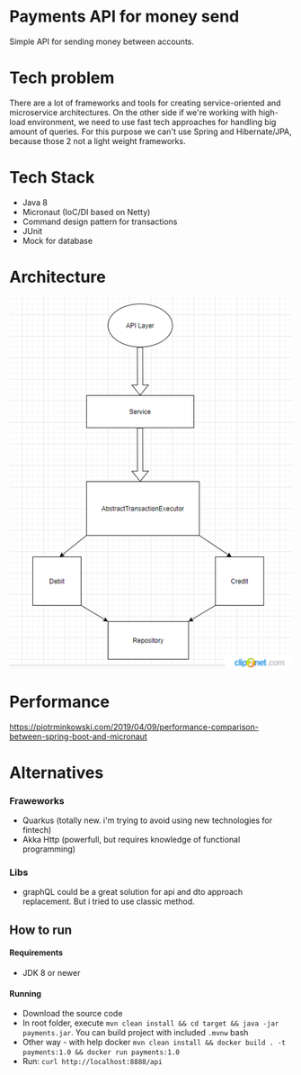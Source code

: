 # Payments API for money send
Simple API for sending money between accounts.

# Tech problem 
There are a lot of frameworks and tools for creating service-oriented and microservice architectures.
On the other side if we're working with high-load environment, 
we need to use fast tech approaches for handling big amount of queries.
For this purpose we can't use Spring and Hibernate/JPA, because those 2 not a light weight frameworks.
 
# Tech Stack
- Java 8
- Micronaut (IoC/DI based on Netty)
- Command design pattern for transactions
- JUnit
- Mock for database

# Architecture
![architecture](architecture.png "architecture")

# Performance
https://piotrminkowski.com/2019/04/09/performance-comparison-between-spring-boot-and-micronaut

# Alternatives
### Fraweworks
- Quarkus (totally new.  i'm trying to avoid using new technologies for fintech) 
- Akka Http (powerfull, but requires knowledge of functional programming)
### Libs
- graphQL could be a great solution for api and dto approach replacement. But i tried to use classic method. 


## How to run

#### Requirements
- JDK 8 or newer

#### Running
- Download the source code
- In root folder, execute `mvn clean install && cd target && java -jar payments.jar`. You can build project with included `.mvnw` bash
- Other way - with help docker `mvn clean install && docker build . -t payments:1.0 && docker run payments:1.0`
- Run: `curl http://localhost:8888/api`
